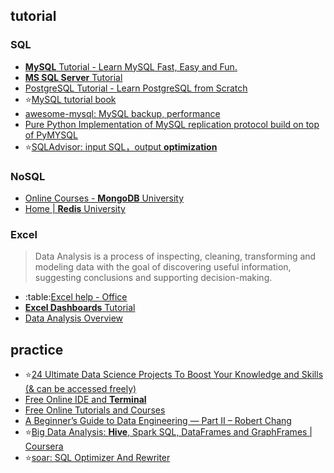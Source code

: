 
## tutorial

### SQL
* [**MySQL** Tutorial - Learn MySQL Fast, Easy and Fun.](http://www.mysqltutorial.org/)
* [**MS SQL Server** Tutorial](https://www.tutorialspoint.com/ms_sql_server/)
* [PostgreSQL Tutorial - Learn PostgreSQL from Scratch](http://www.postgresqltutorial.com/)
* :star:[MySQL tutorial book](https://github.com/jaywcjlove/mysql-tutorial)
* [awesome-mysql: MySQL backup, performance](https://github.com/jobbole/awesome-mysql-cn)
* [Pure Python Implementation of MySQL replication protocol build on top of PyMYSQL](https://github.com/noplay/python-mysql-replication)
* :star:[SQLAdvisor: input SQL，output **optimization**](https://github.com/Meituan-Dianping/SQLAdvisor)

### NoSQL

* [Online Courses - **MongoDB** University](https://university.mongodb.com/courses/catalog)
* [Home | **Redis** University](https://university.redislabs.com/)

### Excel

> Data Analysis is a process of inspecting, cleaning, transforming and modeling data with the goal of discovering useful information, suggesting conclusions and supporting decision-making.

* :table:[Excel help - Office](https://support.office.com/zh-cn/excel)
* [**Excel Dashboards** Tutorial](https://www.tutorialspoint.com/excel_dashboards/index.htm)
* [Data Analysis Overview](https://www.tutorialspoint.com/excel_data_analysis/data_analysis_overview.htm)


## practice

* :star:[24 Ultimate Data Science Projects To Boost Your Knowledge and Skills (& can be accessed freely)](https://www.analyticsvidhya.com/blog/2018/05/24-ultimate-data-science-projects-to-boost-your-knowledge-and-skills/)
* [Free Online IDE and **Terminal**](https://www.tutorialspoint.com/codingground.htm)
* [Free Online Tutorials and Courses](https://www.tutorialspoint.com/tutorialslibrary.htm)
* [A Beginner’s Guide to Data Engineering — Part II – Robert Chang](https://medium.com/@rchang/a-beginners-guide-to-data-engineering-part-ii-47c4e7cbda71)
* :star:[Big Data Analysis: **Hive**, Spark SQL, DataFrames and GraphFrames | Coursera](https://www.coursera.org/learn/big-data-analysis)
* :star:[soar: SQL Optimizer And Rewriter](https://github.com/XiaoMi/soar)
  